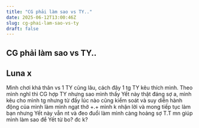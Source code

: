 ```yaml
---
title: "CG phải làm sao vs TY.."
date: 2025-06-12T13:00:46Z
slug: cg-phai-lam-sao-vs-ty
draft: false
---
```


## CG phải làm sao vs TY..

## Luna x

Mình chơi khá thân vs 1 TY cũng lâu, cách đây 1 tg TY kêu thích mình. Theo mình nghĩ thì CG hợp TY nhưng sao mình thấy Yết này thật đáng sợ a, mình kêu cho mình tg nhưng từ đấy lúc nào cũng kiểm soát và suy diễn hành động của mình làm mình ngạt thở +.+ mình k nhận lời và mong tiếp tục làm bạn nhưng Yết này vẫn nt và đeo đuổi làm mình càng hoảng sợ T.T mn giúp mình làm sao để Yết từ bo? đc k?